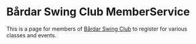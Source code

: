 # Bårdar Swing Club MemberService

This is a page for members of [Bårdar Swing Club](https://bardarswingclub.no) to register for various classes and events.

